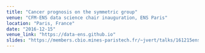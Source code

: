 ```yaml
---
title: "Cancer prognosis on the symmetric group"
venue: "CFM-ENS data science chair inauguration, ENS Paris"
location: "Paris, France"
date: "2016-12-15"
venue_link: "https://data-ens.github.io"
slides: "https://members.cbio.mines-paristech.fr/~jvert/talks/161215ens/ens.pdf"
---
```

